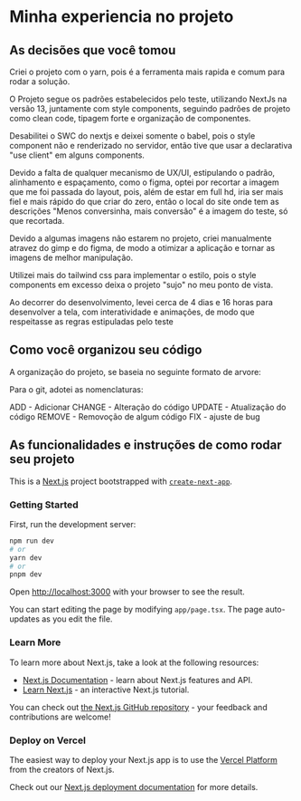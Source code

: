 # Minha experiencia no projeto

## As decisões que você tomou

Criei o projeto com o yarn, pois é a ferramenta mais rapida e comum para rodar a solução.

O Projeto segue os padrões estabelecidos pelo teste, utilizando NextJs na versão 13, juntamente com style components, seguindo padrões de projeto como clean code, tipagem forte e organização de componentes.


Desabilitei o SWC do nextjs e deixei somente o babel, pois o style component não e renderizado no servidor, então tive que usar a declarativa "use client" em alguns components.

Devido a falta de qualquer mecanismo de UX/UI, estipulando o padrão, alinhamento e espaçamento, como o figma, optei por recortar a imagem que me foi passada do layout, pois, além de estar em full hd, iria ser mais fiel e mais rápido do que criar do zero, então o local do site onde tem as descrições "Menos conversinha, mais conversão" é a imagem do teste, só que recortada.

Devido a algumas imagens não estarem no projeto, criei manualmente atravez do gimp e do figma, de modo a otimizar a aplicação e tornar as imagens de melhor manipulação.

Utilizei mais do tailwind css para implementar o estilo, pois o style components em excesso deixa o projeto "sujo" no meu ponto de vista.

Ao decorrer do desenvolvimento, levei cerca de 4 dias e 16 horas para desenvolver a tela, com interatividade e animações, de modo que respeitasse as regras estipuladas pelo teste

## Como você organizou seu código

A organização do projeto, se baseia no seguinte formato de arvore:

Para o git, adotei as nomenclaturas:

ADD - Adicionar
CHANGE - Alteração do código
UPDATE - Atualização do código
REMOVE - Removoção de algum código
FIX - ajuste de bug

## As funcionalidades e instruções de como rodar seu projeto

This is a [Next.js](https://nextjs.org/) project bootstrapped with [`create-next-app`](https://github.com/vercel/next.js/tree/canary/packages/create-next-app).

### Getting Started

First, run the development server:

```bash
npm run dev
# or
yarn dev
# or
pnpm dev
```

Open [http://localhost:3000](http://localhost:3000) with your browser to see the result.

You can start editing the page by modifying `app/page.tsx`. The page auto-updates as you edit the file.

### Learn More

To learn more about Next.js, take a look at the following resources:

- [Next.js Documentation](https://nextjs.org/docs) - learn about Next.js features and API.
- [Learn Next.js](https://nextjs.org/learn) - an interactive Next.js tutorial.

You can check out [the Next.js GitHub repository](https://github.com/vercel/next.js/) - your feedback and contributions are welcome!

### Deploy on Vercel

The easiest way to deploy your Next.js app is to use the [Vercel Platform](https://vercel.com/new?utm_medium=default-template&filter=next.js&utm_source=create-next-app&utm_campaign=create-next-app-readme) from the creators of Next.js.

Check out our [Next.js deployment documentation](https://nextjs.org/docs/deployment) for more details.
